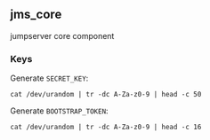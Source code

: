 ## jms_core
jumpserver core component

### Keys
Generate `SECRET_KEY`:
```
cat /dev/urandom | tr -dc A-Za-z0-9 | head -c 50
```

Generate `BOOTSTRAP_TOKEN`:
```
cat /dev/urandom | tr -dc A-Za-z0-9 | head -c 16
```
